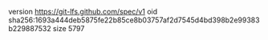 version https://git-lfs.github.com/spec/v1
oid sha256:1693a444deb5875fe22b85ce8b03757af2d7545d4bd398b2e99383b229887532
size 5797
